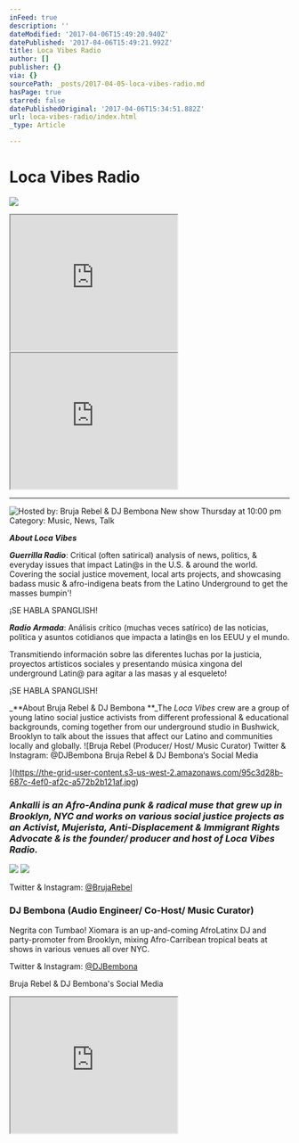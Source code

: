 ```yaml
---
inFeed: true
description: ''
dateModified: '2017-04-06T15:49:20.940Z'
datePublished: '2017-04-06T15:49:21.992Z'
title: Loca Vibes Radio
author: []
publisher: {}
via: {}
sourcePath: _posts/2017-04-05-loca-vibes-radio.md
hasPage: true
starred: false
datePublishedOriginal: '2017-04-06T15:34:51.882Z'
url: loca-vibes-radio/index.html
_type: Article

---
```

# Loca Vibes Radio
![](https://the-grid-user-content.s3-us-west-2.amazonaws.com/71ee35cb-9bf1-4f81-9383-652a7d40419c.jpg)

<iframe src="https://the-grid.github.io/ed-userhtml/?g=eJxdkEFOwzAQRa8SWSrL2hSIENRFPUk02NPaqpOxZsaNuD0hXVDYPj09ff19PjGM2M05avLm0bmN6RLmc1JveudMJ4GplDydvZnIdKv-SRyRb0A4eJNUq7xZO2-F2hRDoRa3gUZbC3wh24_Gxa_S5uloLdT8X1SGcBG7e3W7l_7Z9Q8w1ndoSsNPwp-gCK4s5YgDYwHFeIcl0TwsoREnFa_c7nCTZexfxFhJFvE3cM3SoKyaOezt7ZfDN5aVZ5U" height="244" style=""></iframe>

<iframe src="https://the-grid.github.io/ed-userhtml/?g=eJxtkNFqwzAMRX8lGLrHOlkgD1vdsi8JXqzWBiUykrywv1_mPLSFvp57uFfolK7sZ2jWFDQ607XtwTQR0i2qM0PbmkYmJsS03JxZyDRV_yYOwDsQnpyJqlk-rF2PQmUJE1IJx4lmm9H_AttLYXRVOvRf1vqcXomYRMV2w3vXD3335uf86YvS-J855QIVxRRgZECvENzVo-xYIq3j1jTDonK3Ky6yXfuMGDJtaw8FP0mKx6qZ88nujzn_AUKraG0" height="244" style=""></iframe>

---

![Hosted by:
Bruja Rebel & DJ Bembona
New show Thursday at 10:00 pm
Category: Music, News, Talk
](https://the-grid-user-content.s3-us-west-2.amazonaws.com/d5f3240a-85df-4d26-9fcd-383b5243f864.jpg)

_**About Loca Vibes**_

_**Guerrilla Radio**_: Critical (often satirical) analysis of news, politics, & everyday issues that impact Latin@s in the U.S. & around the world. Covering the social justice movement, local arts projects, and showcasing badass music & afro-indigena beats from the Latino Underground to get the masses bumpin'!

¡SE HABLA SPANGLISH!

_**Radio Armada**_: Análisis crítico (muchas veces satírico) de las noticias, política y asuntos cotidianos que impacta a latin@s en los EEUU y el mundo.

Transmitiendo información sobre las diferentes luchas por la justicia, proyectos artísticos sociales y presentando música xingona del underground Latin@ para agitar a las masas y al esqueleto!

¡SE HABLA SPANGLISH!

_**About Bruja Rebel & DJ Bembona **_The _Loca Vibes_ crew are a group of young latino social justice activists from different professional & educational backgrounds, coming together from our underground studio in Bushwick, Brooklyn to talk about the issues that affect our Latino and communities locally and globally.
![Bruja Rebel
(Producer/ Host/ Music Curator)
Twitter & Instagram: @DJBembona
Bruja Rebel & DJ Bembona‘s Social Media

](https://the-grid-user-content.s3-us-west-2.amazonaws.com/95c3d28b-687c-4ef0-af2c-a572b2b121af.jpg)

### _Ankalli is an Afro-Andina punk & radical muse that grew up in Brooklyn, NYC and works on various social justice projects as an Activist, Mujerista, Anti-Displacement & Immigrant Rights Advocate & is the founder/ producer and host of Loca Vibes Radio._
![](https://the-grid-user-content.s3-us-west-2.amazonaws.com/0910cc9a-a4d1-411e-a981-9d58a793a2a2.png)
![](https://the-grid-user-content.s3-us-west-2.amazonaws.com/9a337ae7-0c13-4614-8751-29d0945bb195.png)

Twitter & Instagram: [@BrujaRebel][0]

### DJ Bembona (Audio Engineer/ Co-Host/ Music Curator)  
Negrita con Tumbao! Xiomara is an up-and-coming AfroLatinx DJ and party-promoter from Brooklyn, mixing Afro-Carribean tropical beats at shows in various venues all over NYC.

Twitter & Instagram: [@DJBembona][1]

Bruja Rebel & DJ Bembona's Social Media

<iframe src="https://the-grid.github.io/ed-userhtml/?g=eJzLKCkpsNLXL0pMycxPK0pNTSrKz8_OqczTS87P1S_ISaxMLYJSehkluTkAsloSQg" height="244" style=""></iframe>



[0]: https://twitter.com/BrujaRebel
[1]: https://twitter.com/DJBembona